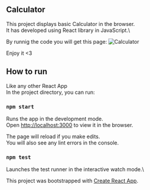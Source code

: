 ## Calculator

This project displays basic Calculator in the browser.\
It has developed using React library in JavaScript.\

By runnig the code you will get this page:
![Calculator](https://user-images.githubusercontent.com/44744877/120086256-cd0b1a00-c0e6-11eb-8e6d-03630699c594.png)

Enjoy it <3


## How to run

Like any other React App \
In the project directory, you can run:

### `npm start`

Runs the app in the development mode.\
Open [http://localhost:3000](http://localhost:3000) to view it in the browser.

The page will reload if you make edits.\
You will also see any lint errors in the console.

### `npm test`

Launches the test runner in the interactive watch mode.\


This project was bootstrapped with [Create React App](https://github.com/facebook/create-react-app).
